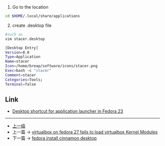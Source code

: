 <!-- fedora create custom desktop shortcut -->

1. Go to the location
```sh
cd $HOME/.local/share/applications
```

2. create .desktop file
```sh
#such as
vim stacer.desktop
```
```sh
[Desktop Entry]
Version=8.0
Type=Application
Name=stacer
Icon=/home/breap/software/icons/stacer.png
Exec=bash -c "stacer"
Comment=stacer
Categories=Tools;
Terminal=false           
```

## Link
* [Desktop shortcut for application launcher in Fedora 23](https://technoref.wordpress.com/2016/01/18/desktop-shortcut-in-fedora-23/)

---
- [上一级](README.md)
- 上一篇 -> [virtualbox on fedora 27 fails to load virtualbox Kernel Modules](failsToLoadVirtualBoxKernelModules.md)
- 下一篇 -> [fedora install cinnamon desktop](fedoraInstallCinnamonDesktop.md)
